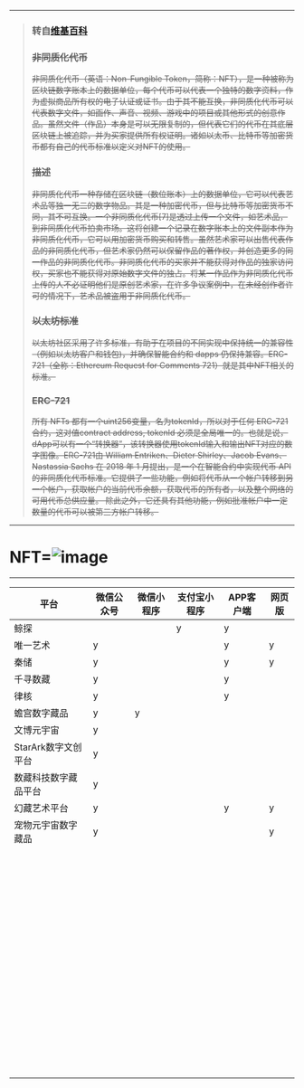 -------------------------------------------------------------------------------------------------------------------------------------------------------------

> ### 转自[维基百科](https://zh.wikipedia.org/wiki/%E9%9D%9E%E5%90%8C%E8%B3%AA%E5%8C%96%E4%BB%A3%E5%B9%A3)
> ### ~~非同质化代币~~
> ~~非同质化代币（英语：Non-Fungible Token，简称：NFT），是一种被称为区块链数字账本上的数据单位，每个代币可以代表一个独特的数字资料，作为虚拟商品所有权的电子认证或证书。由于其不能互换，非同质化代币可以代表数字文件，如画作、声音、视频、游戏中的项目或其他形式的创意作品。虽然文件（作品）本身是可以无限复制的，但代表它们的代币在其底层区块链上被追踪，并为买家提供所有权证明。诸如以太币、比特币等加密货币都有自己的代币标准以定义对NFT的使用。~~
> ### ~~描述~~
> ~~非同质化代币一种存储在区块链（数位账本）上的数据单位，它可以代表艺术品等独一无二的数字物品。其是一种加密代币，但与比特币等加密货币不同，其不可互换。一个非同质化代币[7]是透过上传一个文件，如艺术品，到非同质化代币拍卖市场。这将创建一个记录在数字账本上的文件副本作为非同质化代币，它可以用加密货币购买和转售。虽然艺术家可以出售代表作品的非同质化代币，但艺术家仍然可以保留作品的著作权，并创造更多的同一作品的非同质化代币。非同质化代币的买家并不能获得对作品的独家访问权，买家也不能获得对原始数字文件的独占。将某一作品作为非同质化代币上传的人不必证明他们是原创艺术家，在许多争议案例中，在未经创作者许可的情况下，艺术品被盗用于非同质化代币。~~
> ### ~~以太坊标准~~
> ~~以太坊社区采用了许多标准，有助于在项目的不同实现中保持统一的兼容性（例如以太坊客户和钱包)，并确保智能合约和 dapps 仍保持兼容。ERC-721（全称：Ethereum Request for Comments 721）就是其中NFT相关的标准。~~
> ### ~~ERC-721~~
> ~~所有 NFTs 都有一个uint256变量，名为tokenId，所以对于任何 ERC-721 合约，这对值contract address, tokenId 必须是全局唯一的。也就是说，dApp可以有一个“转换器”，该转换器使用tokenId输入和输出NFT对应的数字图像。ERC-721由 William Entriken、Dieter Shirley、Jacob Evans、Nastassia Sachs 在 2018 年 1 月提出，是一个在智能合约中实现代币 API 的非同质化代币标准。它提供了一些功能，例如将代币从一个帐户转移到另一个帐户，获取帐户的当前代币余额，获取代币的所有者，以及整个网络的可用代币总供应量。 除此之外，它还具有其他功能，例如批准帐户中一定数量的代币可以被第三方帐户转移。~~

----------------------------------------------------------------------------------------------------------------------------------------------------------------

# NFT=![image](https://github.com/KPI0/NFT/blob/main/images/format_f_jpg.jpg)

------------------------------------------------------------------------------------------------------------------------------------------------------------------------   
 |平台                  |微信公众号     |微信小程序    |支付宝小程序  |APP客户端     |网页版        |
 |----------------------|--------------|--------------|--------------|--------------|--------------|
 |鲸探                  |              |              |y             |y             |              |
 |唯一艺术              |y             |              |              |y              |y            |
 |秦储                  |y             |              |              |y             |y             |
 |千寻数藏              |y             |              |               |y             |             |
 |律核                  |y             |              |               |y             |             |
 |蟾宫数字藏品          |y             |y             |               |              |             |    
 |文博元宇宙            |y             |              |               |              |             |
 |StarArk数字文创平台   |y             |               |               |             |              |
 |数藏科技数字藏品平台  |y             |               |               |              |             |
 |幻藏艺术平台          |y             |               |               |y             |y            |
 |宠物元宇宙数字藏品    |y             |               |               |              |y            |
 |                     |               |              |                |              |             |
 |                     |               |              |                |              |             |
 |                     |               |              |                |              |             |
 |                     |               |              |                |              |             |
 |                     |               |              |                |              |             |
 |                     |               |              |                |              |             |
 |                     |               |              |                |              |             |
 |                     |               |              |                |              |             |
 |                     |               |              |                |              |             |
 |                     |               |              |                |              |             |
 |                     |               |              |                |              |             |
 |                     |               |              |                |              |             |
 |                     |               |              |                |              |             |
 |                     |               |              |                |              |             |
 |                     |               |              |                |              |             |
 |                     |               |              |                |              |             |
 |                     |               |              |                |              |             |
 |                     |               |              |                |              |             |
 |                     |               |              |                |              |             |
 |                     |               |              |                |              |             |
 |                     |               |              |                |              |             |
 |                     |               |              |                |              |             |
 |                     |               |              |                |              |             |
 |                     |               |              |                |              |             |
 |                     |               |              |                |              |             |
 |                     |               |              |                |              |             |
 |                     |               |              |                |              |             |
 |                     |               |              |                |              |             |
 |                     |               |              |                |              |             |
 |                     |               |              |                |              |             |
 |                     |               |              |                |              |             |
 |                     |               |              |                |              |             |
 |                     |               |              |                |              |             |
 |                     |               |              |                |              |             |
 |                     |               |              |                |              |             |
 |                     |               |              |                |              |             |
 |                     |               |              |                |              |             |
 |                     |               |              |                |              |             |
 |                     |               |              |                |              |             |
 |                     |               |              |                |              |             |
 |                     |               |              |                |              |             |
 |                     |               |              |                |              |             |
 |                     |               |              |                |              |             |
 |                     |               |              |                |              |             |
 |                     |               |              |                |              |             |
 |                     |               |              |                |              |             |
 |                     |               |              |                |              |             |
 |                     |               |              |                |              |             |
 |                     |               |              |                |              |             |
 |                     |               |              |                |              |             |
 |                     |               |              |                |              |             |
 |                     |               |              |                |              |             |
 |                     |               |              |                |              |             |
 |                     |               |              |                |              |             |
 |                     |               |              |                |              |             |
 |                     |               |              |                |              |             |
 |                     |               |              |                |              |             |
 |                     |               |              |                |              |             |
 |                     |               |              |                |              |             |
 |                     |               |              |                |              |             |
 |                     |               |              |                |              |             |
 |                     |               |              |                |              |             |
 |                     |               |              |                |              |             |
 |                     |               |              |                |              |             |
 |                     |               |              |                |              |             |
 |                     |               |              |                |              |             |
 |                     |               |              |                |              |             |
 |                     |               |              |                |              |             |

